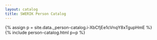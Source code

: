 ```yaml
---
layout: catalog
title: SWERIK Person Catalog
---
```

{% assign p = site.data._person-catalog.i-XbCfjEe1cVnqY8xTgupHmE %}
{% include person-catalog.html p=p %}

